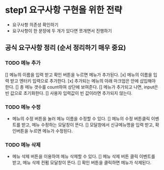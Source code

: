 # step1 요구사항 구현을 위한 전략

- 요구사항 의존성 확인하기
- 요구사항이 한 문장에 두 개가 있다면 쪼개면서 진행하기

## 공식 요구사항 정리 (순서 정리하기 매우 중요)

### TODO 메뉴 추가

[] 메뉴의 이름을 입력 받고 확인 버튼을 누르면 메뉴가 추가된다.
[x] 메뉴의 이름을 입력 받고 엔터키 입력으로 추가한다.
[x] 추가되는 메뉴의 아래 마크업은 <!-- <ul id="espresso-menu-list" class="mt-3 pl-0"></ul> --> 안에 삽입해야 한다.
[] 총 메뉴 갯수를 count하여 상단에 보여준다.
[] 메뉴가 추가되고 나면, input은 빈 값으로 초기화한다.
[] 사용자 입력값이 빈 값이라면 추가되지 않는다.

### TODO 메뉴 수정

- 메뉴의 수정 버튼을 눌러 메뉴 이름을 수정할 수 있다.
  [] 메뉴의 수정 버튼클릭 이벤트를 받고, 메뉴 수정하는 모달창이 뜬다.
  [] 모달창에서 신규메뉴명을 입력 받고, 확인버튼을 누르면 메뉴가 수정된다.

### TODO 메뉴 삭제

- 메뉴 삭제 버튼을 이용하여 메뉴 삭제할 수 있다.
  [] 메뉴 삭제 버튼 클릭 이벤트를 받고, 메뉴 삭제 컨펌 모달창이 뜬다.
  [] 확인 버튼을 클릭하면 메뉴가 삭제된다.
